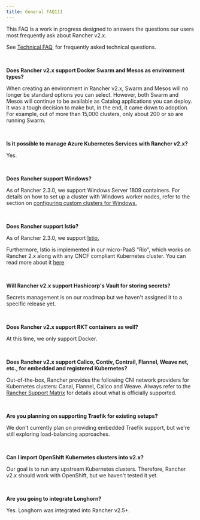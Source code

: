 ```yaml
---
title: General FAQ111
---
```


This FAQ is a work in progress designed to answers the questions our users most frequently ask about Rancher v2.x.

See [Technical FAQ](technical-items.md), for frequently asked technical questions.

<br/>

**Does Rancher v2.x support Docker Swarm and Mesos as environment types?**

When creating an environment in Rancher v2.x, Swarm and Mesos will no longer be standard options you can select. However, both Swarm and Mesos will continue to be available as Catalog applications you can deploy. It was a tough decision to make but, in the end, it came down to adoption. For example, out of more than 15,000 clusters, only about 200 or so are running Swarm.

<br/>

**Is it possible to manage Azure Kubernetes Services with Rancher v2.x?**

Yes.

<br/>

**Does Rancher support Windows?**

As of Rancher 2.3.0, we support Windows Server 1809 containers. For details on how to set up a cluster with Windows worker nodes, refer to the section on [configuring custom clusters for Windows.](../pages-for-subheaders/use-windows-clusters.md)

<br/>

**Does Rancher support Istio?**

As of Rancher 2.3.0, we support [Istio.](../pages-for-subheaders/istio.md)

Furthermore, Istio is implemented in our micro-PaaS "Rio", which works on Rancher 2.x along with any CNCF compliant Kubernetes cluster. You can read more about it [here](https://rio.io/)

<br/>

**Will Rancher v2.x support Hashicorp's Vault for storing secrets?**

Secrets management is on our roadmap but we haven't assigned it to a specific release yet.

<br/>

**Does Rancher v2.x support RKT containers as well?**

At this time, we only support Docker.

<br/>

**Does Rancher v2.x support Calico, Contiv, Contrail, Flannel, Weave net, etc., for embedded and registered Kubernetes?**

Out-of-the-box, Rancher provides the following CNI network providers for Kubernetes clusters: Canal, Flannel, Calico and Weave.  Always refer to the [Rancher Support Matrix](https://rancher.com/support-maintenance-terms/) for details about what is officially supported.

<br/>

**Are you planning on supporting Traefik for existing setups?**

We don't currently plan on providing embedded Traefik support, but we're still exploring load-balancing approaches.

<br/>

**Can I import OpenShift Kubernetes clusters into v2.x?**

Our goal is to run any upstream Kubernetes clusters. Therefore, Rancher v2.x should work with OpenShift, but we haven't tested it yet.

<br/>

**Are you going to integrate Longhorn?**

Yes. Longhorn was integrated into Rancher v2.5+.
